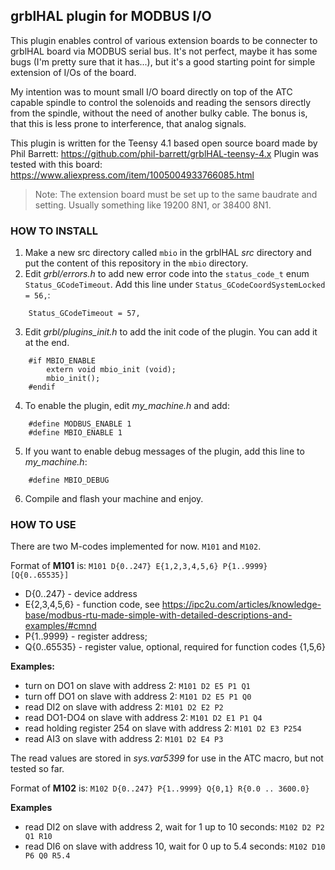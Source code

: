 ## grblHAL plugin for MODBUS I/O

This plugin enables control of various extension boards to be connecter to grblHAL board via MODBUS serial bus.
It's not perfect, maybe it has some bugs (I'm pretty sure that it has...), but it's a good starting point for simple extension of I/Os of the board.

My intention was to mount small I/O board directly on top of the ATC capable spindle to control the solenoids and reading the sensors directly from the spindle, without the need of another bulky cable. The bonus is, that this is less prone to interference, that analog signals.

This plugin is written for the Teensy 4.1 based open source board made by Phil Barrett: https://github.com/phil-barrett/grblHAL-teensy-4.x
Plugin was tested with this board: https://www.aliexpress.com/item/1005004933766085.html

> Note: The extension board must be set up to the same baudrate and setting. Usually something like 19200 8N1, or 38400 8N1.

### HOW TO INSTALL

1) Make a new src directory called `mbio` in the grblHAL _src_ directory and put the content of this repository in the `mbio` directory.
2) Edit _grbl/errors.h_ to add new error code into the `status_code_t` enum `Status_GCodeTimeout`. Add this line under `Status_GCodeCoordSystemLocked = 56,`:
```
    Status_GCodeTimeout = 57,
```
3) Edit _grbl/plugins_init.h_ to add the init code of the plugin. You can add it at the end.
```
	#if MBIO_ENABLE
	    extern void mbio_init (void);
	    mbio_init();
	#endif     
```
4) To enable the plugin, edit _my_machine.h_ and add:
```
    #define MODBUS_ENABLE 1
    #define MBIO_ENABLE 1
```
5) If you want to enable debug messages of the plugin, add this line to _my_machine.h_:
```	
	#define MBIO_DEBUG
```
6) Compile and flash your machine and enjoy.

### HOW TO USE

There are two M-codes implemented for now. `M101` and `M102`.

Format of **M101** is: `M101 D{0..247} E{1,2,3,4,5,6} P{1..9999} [Q{0..65535}]`
- D{0..247} - device address
- E{2,3,4,5,6} - function code, see https://ipc2u.com/articles/knowledge-base/modbus-rtu-made-simple-with-detailed-descriptions-and-examples/#cmnd
- P{1..9999} - register address; 
- Q{0..65535} - register value, optional, required for function codes {1,5,6}

**Examples:**
- turn on DO1 on slave with address 2: `M101 D2 E5 P1 Q1`
- turn off DO1 on slave with address 2: `M101 D2 E5 P1 Q0`
- read DI2 on slave with address 2: `M101 D2 E2 P2`
- read DO1-DO4 on slave with address 2: `M101 D2 E1 P1 Q4`
- read holding register 254 on slave with address 2: `M101 D2 E3 P254`
- read AI3 on slave with address 2: `M101 D2 E4 P3`

The read values are stored in _sys.var5399_ for use in the ATC macro, but not tested so far.

Format of **M102** is: `M102 D{0..247} P{1..9999} Q{0,1} R{0.0 .. 3600.0}`

**Examples**
- read DI2 on slave with address 2, wait for 1 up to 10 seconds: `M102 D2 P2 Q1 R10`
- read DI6 on slave with address 10, wait for 0 up to 5.4 seconds: `M102 D10 P6 Q0 R5.4`
